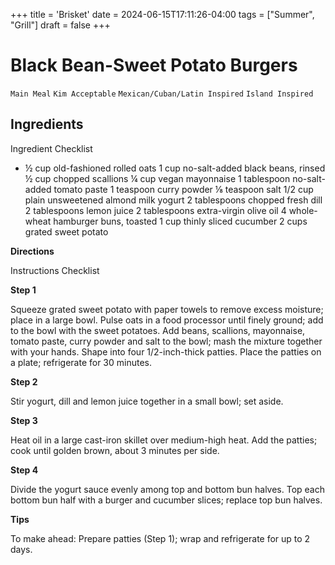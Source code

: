 +++
title = 'Brisket'
date = 2024-06-15T17:11:26-04:00
tags = ["Summer", "Grill"]
draft = false
+++
# Black Bean-Sweet Potato Burgers

`Main Meal` `Kim Acceptable` `Mexican/Cuban/Latin Inspired` `Island Inspired`

## **Ingredients**

Ingredient Checklist

- ½ cup old-fashioned rolled oats
    1 cup no-salt-added black beans, rinsed
    ½ cup chopped scallions
    ¼ cup vegan mayonnaise
    1 tablespoon no-salt-added tomato paste
    1 teaspoon curry powder
    ⅛ teaspoon salt
    1/2 cup plain unsweetened almond milk yogurt
    2 tablespoons chopped fresh dill
    2 tablespoons lemon juice
    2 tablespoons extra-virgin olive oil
    4 whole-wheat hamburger buns, toasted
    1 cup thinly sliced cucumber
    2 cups grated sweet potato

**Directions**

Instructions Checklist

**Step 1**

Squeeze grated sweet potato with paper towels to remove excess moisture; place in a large bowl. Pulse oats in a food processor until finely ground; add to the bowl with the sweet potatoes. Add beans, scallions, mayonnaise, tomato paste, curry powder and salt to the bowl; mash the mixture together with your hands. Shape into four 1/2-inch-thick patties. Place the patties on a plate; refrigerate for 30 minutes.

**Step 2**

Stir yogurt, dill and lemon juice together in a small bowl; set aside.

**Step 3**

Heat oil in a large cast-iron skillet over medium-high heat. Add the patties; cook until golden brown, about 3 minutes per side.

**Step 4**

Divide the yogurt sauce evenly among top and bottom bun halves. Top each bottom bun half with a burger and cucumber slices; replace top bun halves.

**Tips**

To make ahead: Prepare patties (Step 1); wrap and refrigerate for up to 2 days.
